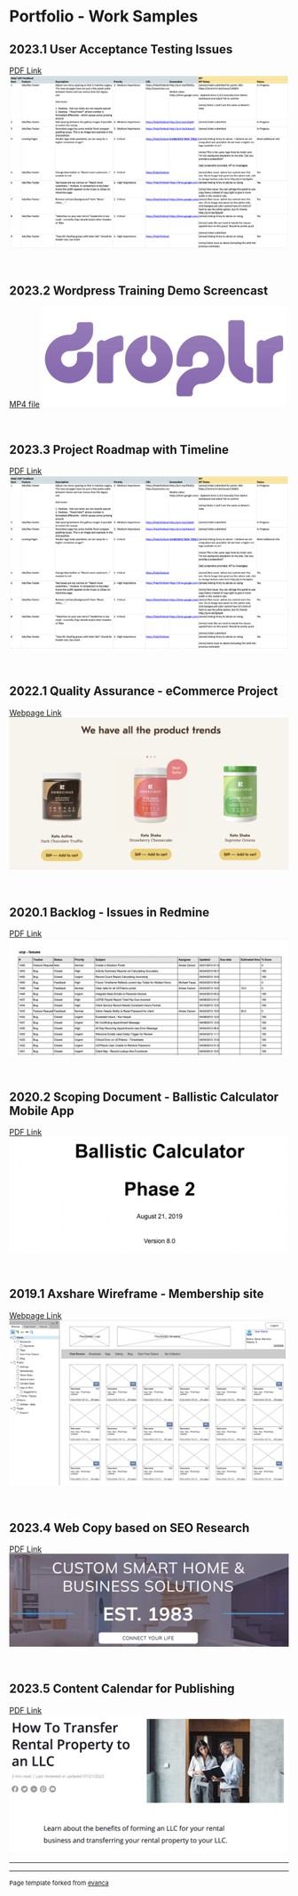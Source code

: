 # Portfolio - Work Samples

## 2023.1 User Acceptance Testing Issues
[PDF Link](/images/Help!%20UAT.xlsx%20-%20Google%20Sheets.pdf)
<kbd><img src="/images/UAT-feedback.png"/></kbd>

&nbsp;&nbsp;
## 2023.2 Wordpress Training Demo Screencast 
[MP4 file](/pdf/WP-demo_recording.mp4)
<kbd><img src="/images/Droplr-logo1.png"/></kbd>

&nbsp;&nbsp;
## 2023.3 Project Roadmap with Timeline 
[PDF Link](/images/Help!%20UAT.xlsx%20-%20Google%20Sheets.pdf)
<kbd><img src="/images/UAT-feedback.png"/></kbd>


&nbsp;&nbsp;
## 2022.1 Quality Assurance - eCommerce Project
[Webpage Link](https://konsciousketo.com/)
<kbd><img src="/images/kk-keto.png"/></kbd>


&nbsp;&nbsp;
## 2020.1 Backlog - Issues in Redmine
[PDF Link](/pdf/Redmine_Issues.pdf)
<kbd><img src="/images/redmine-issues.png"/></kbd>

&nbsp;&nbsp;
## 2020.2 Scoping Document - Ballistic Calculator Mobile App
[PDF Link](/pdf/Phase2_Reqs_BallisticCalculator_WebApp_FinalReview8.pdf)
<kbd><img src="/images/z-calc.png"/></kbd>

&nbsp;&nbsp;
## 2019.1 Axshare Wireframe - Membership site
[Webpage Link](https://i9a8ec.axshare.com/#p=home)
<kbd><img src="/images/wireframe_axshare.png"/></kbd>

&nbsp;&nbsp;
## 2023.4 Web Copy based on SEO Research 
[PDF Link](/pdf/Sample%20writing_Content_%20TVmount__R1-Final.docx.pdf)
<kbd><img src="/images/pose-audio-solutions.png"/></kbd>

&nbsp;&nbsp;
## 2023.5 Content Calendar for Publishing
[PDF Link](/images/2023%20Content%20Dev%20Tracking_calendar%5Bsample%5D.xlsx%20-%20Google%20Sheets.pdf
)
<kbd><img src="/images/RL-copy.png"/></kbd>


<!--

### Archive

- [Project 2014 Axshare Wireframe](/images/wireframe_axshare.png
)
- [Project 2 Title](http://example.com/)
- [Project 3 Title](http://example.com/)
- [Project 4 Title](http://example.com/)
- [Project 5 Title](http://example.com/)
-->
---




---
<p style="font-size:11px">Page template forked from <a href="https://github.com/evanca/quick-portfolio">evanca</a></p>
<!-- Remove above link if you don't want to attibute -->
